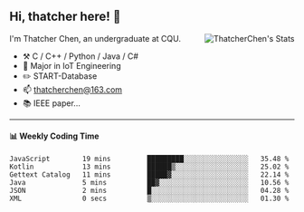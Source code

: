 ## Hi, thatcher here! :wave:

<img align="right" src="https://github-readme-stats.vercel.app/api?username=thatcherchen&title_color=333&text_color=777" alt="ThatcherChen's Stats" >

I'm Thatcher Chen, an undergraduate at CQU.

- :hammer_and_pick:  C / C++ / Python / Java / C# 
- :seedling:  Major in IoT Engineering
- :pencil2: START-Database
- :mailbox: thatcherchen@163.com
- :books: IEEE paper...

---

#### :bar_chart: Weekly Coding Time

<!--START_SECTION:waka-->

```text
JavaScript        19 mins         █████████░░░░░░░░░░░░░░░░   35.48 %
Kotlin            13 mins         ██████▒░░░░░░░░░░░░░░░░░░   25.02 %
Gettext Catalog   11 mins         █████▓░░░░░░░░░░░░░░░░░░░   22.14 %
Java              5 mins          ██▓░░░░░░░░░░░░░░░░░░░░░░   10.56 %
JSON              2 mins          █░░░░░░░░░░░░░░░░░░░░░░░░   04.28 %
XML               0 secs          ▒░░░░░░░░░░░░░░░░░░░░░░░░   01.30 %
```

<!--END_SECTION:waka-->
